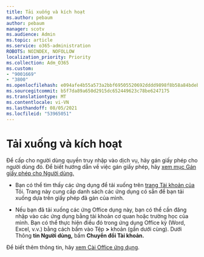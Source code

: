 ```yaml
---
title: Tải xuống và kích hoạt
ms.author: pebaum
author: pebaum
manager: scotv
ms.audience: Admin
ms.topic: article
ms.service: o365-administration
ROBOTS: NOINDEX, NOFOLLOW
localization_priority: Priority
ms.collection: Adm_O365
ms.custom:
- "9001669"
- "3800"
ms.openlocfilehash: e094afe4b55a573a2bbf69505520692dddd9898f8b58a84bdebc61311c19c875
ms.sourcegitcommit: b5f7da89a650d2915dc652449623c78be6247175
ms.translationtype: MT
ms.contentlocale: vi-VN
ms.lasthandoff: 08/05/2021
ms.locfileid: "53965051"
---
```

# <a name="download-and-activate"></a>Tải xuống và kích hoạt

Để cấp cho người dùng quyền truy nhập vào dịch vụ, hãy gán giấy phép cho người dùng đó. Để biết hướng dẫn về việc gán giấy phép, hãy [xem mục Gán giấy phép cho Người dùng.](https://docs.microsoft.com/microsoft-365/admin/manage/assign-licenses-to-users)

- Bạn có thể tìm thấy các ứng dụng để tải xuống trên [trang Tài khoản của](https://portal.office.com/account/#installs) Tôi. Trang này cung cấp danh sách các ứng dụng có sẵn để bạn tải xuống dựa trên giấy phép đã gán của mình. 

- Nếu bạn đã tải xuống các ứng Office dụng này, bạn có thể cần đăng nhập vào các ứng dụng bằng tài khoản cơ quan hoặc trường học của mình. Bạn có thể thực hiện điều đó trong ứng dụng Office kỳ (Word, Excel, v.v.) bằng cách bấm vào Tệp **>** khoản (gần dưới cùng). Dưới Thông **tin Người dùng,** bấm **Chuyển đổi Tài khoản.**

Để biết thêm thông tin, hãy [xem Cài Office ứng dụng](https://docs.microsoft.com/microsoft-365/admin/setup/install-applications).
